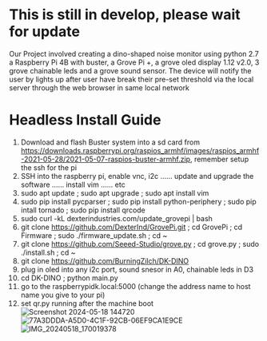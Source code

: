 # This is still in develop, please wait for update
Our Project involved creating a dino-shaped noise monitor using python 2.7 a Raspberry Pi 4B with buster, a Grove Pi +, a grove oled display 1.12 v2.0, 3 grove chainable leds and a grove sound sensor. The device will notify the user by lights up after user have break their pre-set threshold via the local server through the web browser in same local network
# Headless Install Guide
1. Download and flash Buster system into a sd card from https://downloads.raspberrypi.org/raspios_armhf/images/raspios_armhf-2021-05-28/2021-05-07-raspios-buster-armhf.zip, remember setup the ssh for the pi
2. SSH into the raspberry pi, enable vnc, i2c ...... update and upgrade the software ...... install vim ...... etc
3. sudo apt update ; sudo apt upgrade ; sudo apt install vim
4.  sudo pip install pycparser ; sudo pip install python-periphery ; sudo pip intall tornado ; sudo pip install qrcode 
5. sudo curl -kL dexterindustries.com/update_grovepi | bash
6. git clone https://github.com/DexterInd/GrovePi.git ; cd GrovePi ; cd Firmware ; sudo ./firmware_update.sh ; cd ~
7. git clone https://github.com/Seeed-Studio/grove.py ; cd grove.py ; sudo ./install.sh ; cd ~
8. git clone https://github.com/BurningZilch/DK-DINO
9. plug in oled into any i2c port, sound snesor in A0, chainable leds in D3
10. cd DK-DINO ; python main.py
11. go to the raspberrypidk.local:5000 (change the address name to host name you give to your pi)
12. set qr.py running after the machine boot
![Screenshot 2024-05-18 144720](https://github.com/BurningZilch/DK-DINO/assets/55424397/9e184c40-e9a8-4270-bd81-55101db472bb)
![77A3DDDA-A5D0-4C1F-92CB-06EF9CA1E9CE](https://github.com/BurningZilch/DK-DINO/assets/55424397/2a92a36d-1388-4a4e-a0dd-d0c7f9b6267a)
![IMG_20240518_170019378](https://github.com/BurningZilch/DK-DINO/assets/55424397/d2fad827-cdc7-43c4-ae99-1ab6d0f69d37)

